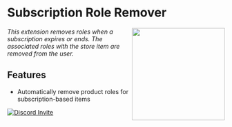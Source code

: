 # Subscription Role Remover

<img align="right" height="215" width="215" alt="" src="https://weblutions.com/i/xmKJGK.png" />

*This extension removes roles when a subscription expires or ends. The associated roles with the store item are removed from the user.*

## Features
- Automatically remove product roles for subscription-based items

<a href="https://discord.gg/faxes" target="_blank">
      <picture>
            <source media="(prefers-color-scheme: dark)" srcset="https://api.weblutions.com/discord/invite/faxes">
            <source media="(prefers-color-scheme: light)" srcset="https://api.weblutions.com/discord/invite/faxes/light">
            <img alt="Discord Invite" src="https://api.weblutions.com/discord/invite/faxes">
      </picture>
</a>
